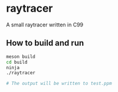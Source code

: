 # raytracer
A small raytracer written in C99

## How to build and run

```bash
meson build
cd build
ninja
./raytracer

# The output will be written to test.ppm
```
